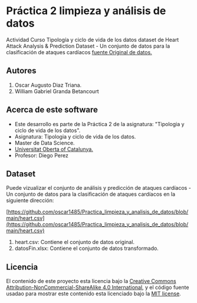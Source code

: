 # Práctica 2  limpieza y análisis de datos
Actividad Curso Tipología y ciclo de vida de los datos
dataset de Heart Attack Analysis & Prediction Dataset  - Un conjunto de datos para la clasificación de ataques cardíacos
 [fuente Original de datos.](https://www.kaggle.com/datasets/rashikrahmanpritom/heart-attack-analysis-prediction-dataset?resource=download)
## Autores

1) Oscar Augusto Diaz Triana. 
2) William Gabriel Granda Betancourt

## Acerca de este software

* Este desarrollo es parte de la Práctica 2 de la asignatura: "Tipologia y ciclo de vida de los datos".
* Asignatura: Tipologia y ciclo de vida de los datos.
* Master de Data Science.
* [Universitat Oberta of Catalunya.](http://www.uoc.edu/portal/ca/index.html)
* Profesor: Diego Perez

## Dataset

Puede vizualizar el conjunto de análisis y predicción de ataques cardíacos - Un conjunto de datos para la clasificación de ataques cardíacos en la siguiente dirección:

[https://github.com/oscar1485/Practica_limpieza_y_analisis_de_datos/blob/main/heart.csv](https://github.com/oscar1485/Practica_limpieza_y_analisis_de_datos/blob/main/heart.csv)

1) heart.csv: Contiene el conjunto de datos original.
2) datosFin.xlsx: Contiene el conjunto de datos transformado. 

## Licencia

El contenido de este proyecto esta licencia bajo la [Creative Commons Attribution-NonCommercial-ShareAlike 4.0 International](https://creativecommons.org/licenses/by-nc-sa/4.0/), 
y el código fuente usadao para mostrar este contenido esta licenciado bajo la  [MIT license](http://opensource.org/licenses/mit-license.php).
